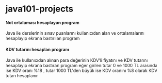 # java101-projects


#### Not ortalaması hesaplayan program
Java ile derslerinin sınav puanlarını kullanıcıdan alan ve ortalamalarını hesaplayıp ekrana bastırılan program

#### KDV tutarını hesaplan program
Java ile kullanıcıdan alınan para değerinin KDV'li fiyatını ve KDV tutarını hesaplayıp ekrana bastıran program eğer girilen tutar 0 ve 1000 TL arasında ise KDV oranı %18 , tutar 1000 TL'den büyük ise KDV oranını %8 olarak KDV tutarı hesaplanır
